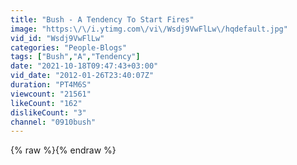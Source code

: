 ```yaml
---
title: "Bush - A Tendency To Start Fires"
image: "https:\/\/i.ytimg.com\/vi\/Wsdj9VwFlLw\/hqdefault.jpg"
vid_id: "Wsdj9VwFlLw"
categories: "People-Blogs"
tags: ["Bush","A","Tendency"]
date: "2021-10-18T09:47:43+03:00"
vid_date: "2012-01-26T23:40:07Z"
duration: "PT4M6S"
viewcount: "21561"
likeCount: "162"
dislikeCount: "3"
channel: "0910bush"
---
```

{% raw %}{% endraw %}
